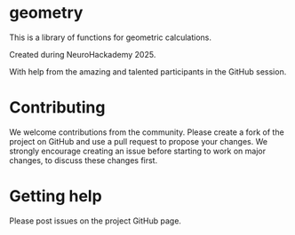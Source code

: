 # geometry

This is a library of functions for geometric calculations.

Created during NeuroHackademy 2025.

With help from the amazing and talented participants in the GitHub session. 

# Contributing

We welcome contributions from the community. Please create a fork of the
project on GitHub and use a pull request to propose your changes. We strongly encourage creating
an issue before starting to work on major changes, to discuss these changes first.

# Getting help

Please post issues on the project GitHub page.
